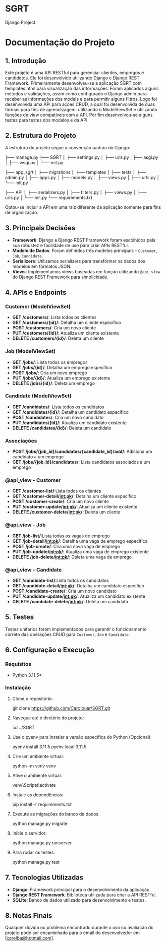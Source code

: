 # SGRT
Django Project

# Documentação do Projeto

## 1. Introdução
Este projeto é uma API RESTful para gerenciar clientes, empregos e candidatos. Ele foi desenvolvido utilizando Django e Django REST Framework.
Primeiramente desenvolveu-se a aplicação SGRT com templates html para visualização das informações. Foram aplicados alguns métodos e validações, assim como configurado o Django admin para receber as informações dos models e para permitir alguns filtros.
Logo foi desenvolvida uma API para ações CRUD, a qual foi desenvolvida de duas formas para fins de aprendizagem: utilizando o ModelViewSet e utilizando funções de view compatíveis com a API.
Por fim desenvolvou-se alguns testes para testes dos modelos e da API.

## 2. Estrutura do Projeto
A estrutura do projeto segue a convenção padrão do Django:

├── manage.py
├── SGRT
│ ├── settings.py
│ ├── urls.py
| ├── asgi.py
│ ├── wsgi.py
│ └── init.py

├── app_sgrt
│ ├── migrations
│ ├── templates
│ ├── tests
│ ├── admin.py
│ ├── apps.py
│ ├── models.py
│ ├── views.py
│ ├── urls.py
│ └── init.py

├── API
│ ├── serializers.py
│ ├── filters.py
│ ├── views.py
│ ├── urls.py
│ └── init.py
└── requirements.txt

Optou-se incluir a API em uma raiz diferente da aplicação somente para fins de organização.

## 3. Principais Decisões
- **Framework**: Django e Django REST Framework foram escolhidos pela sua robustez e facilidade de uso para criar APIs RESTful.
- **Modelo de Dados**: Foram definidos três modelos principais - `Customer`, `Job`, `Candidate`.
- **Serializers**: Utilizamos serializers para transformar os dados dos modelos em formatos JSON.
- **Views**: Implementamos views baseadas em função utilizando `@api_view` do Django REST Framework para simplicidade.

## 4. APIs e Endpoints
### Customer (ModelViewSet)
- **GET /customers/**: Lista todos os clientes
- **GET /customers/{id}/**: Detalha um cliente específico
- **POST /customers/**: Cria um novo cliente
- **PUT /customers/{id}/**: Atualiza um cliente existente
- **DELETE /customers/{id}/**: Deleta um cliente

### Job (ModelViewSet)
- **GET /jobs/**: Lista todos os empregos
- **GET /jobs/{id}/**: Detalha um emprego específico
- **POST /jobs/**: Cria um novo emprego
- **PUT /jobs/{id}/**: Atualiza um emprego existente
- **DELETE /jobs/{id}/**: Deleta um emprego

### Candidate (ModelViewSet)
- **GET /candidates/**: Lista todos os candidatos
- **GET /candidates/{id}/**: Detalha um candidato específico
- **POST /candidates/**: Cria um novo candidato
- **PUT /candidates/{id}/**: Atualiza um candidato existente
- **DELETE /candidates/{id}/**: Deleta um candidato

### Associações
- **POST /jobs/{job_id}/candidates/{candidate_id}/add/**: Adiciona um candidato a um emprego
- **GET /jobs/{job_id}/candidates/**: Lista candidatos associados a um emprego

### @api_view - Customer
- **GET /customer-list/**:Lista todos os clientes
- **GET /customer-detail/<int:pk>/**: Detalha um cliente específico
- **POST /customer-create/**: Cria um novo cliente
- **PUT /customer-update/<int:pk>/**: Atualiza um cliente existente
- **DELETE /customer-delete/<int:pk>/**: Deleta um cliente

### @api_view - Job
- **GET /job-list/**:Lista todas os vagas de emprego
- **GET /job-detail/<int:pk>/**: Detalha uma vaga de emprego específica
- **POST /job-create/**: Cria uma nova vaga de emprego
- **PUT /job-update/<int:pk>/**: Atualiza uma vaga de emprego existente
- **DELETE /job-delete/<int:pk>/**: Deleta uma vaga de emprego

### @api_view - Candidate
- **GET /candidate-list/**:Lista todos os candidatos
- **GET /candidate-detail/<int:pk>/**: Detalha um candidato específico
- **POST /candidate-create/**: Cria um novo candidato
- **PUT /candidate-update/<int:pk>/**: Atualiza um candidato existente
- **DELETE /candidate-delete/<int:pk>/**: Deleta um candidato

## 5. Testes
Testes unitários foram implementados para garantir o funcionamento correto das operações CRUD para `Customer`, `Job` e `Candidate`.

## 6. Configuração e Execução
### Requisitos

- Python 3.11.5*


### Instalação
1. Clone o repositório:
   
    git clone https://github.com/Carolbuar/SGRT.git
   
2. Navegue até o diretório do projeto:
    
    cd ../SGRT

3. Use o pyenv para instalar a versão específica do Python (Opcional):
   
    pyenv install 3.11.5
    pyenv local 3.11.5

3. Crie um ambiente virtual:
   
    python -m venv venv
    
4. Ative o ambiente virtual:

    venv\Scripts\activate
  
5. Instale as dependências:
   
    pip install -r requirements.txt
  
6. Execute as migrações do banco de dados:
    
    python manage.py migrate
    
7. Inicie o servidor:
    
    python manage.py runserver

8. Para rodar os testes:
    
    python manage.py test
    

## 7. Tecnologias Utilizadas
- **Django**: Framework principal para o desenvolvimento da aplicação.
- **Django REST Framework**: Biblioteca utilizada para criar a API RESTful.
- **SQLite**: Banco de dados utilizado para desenvolvimento e testes.

## 8. Notas Finais
Qualquer dúvida ou problema encontrado durante o uso ou avaliação do projeto pode ser encaminhado para o email do desenvolvedor em [carolba@hotmail.com].